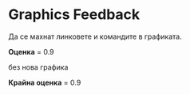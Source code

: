 
# Graphics Feedback #
Да се махнат линковете и командите в графиката.

**Оценка** = 0.9

без нова графика

**Крайна оценка** = 0.9
